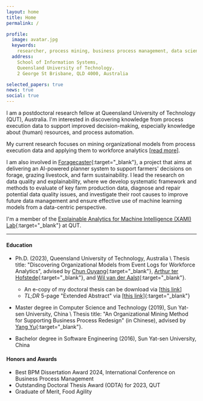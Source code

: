 ```yaml
---
layout: home
title: Home
permalink: /

profile:
  image: avatar.jpg
  keywords:
    researcher, process mining, business process management, data science
  address: 
    School of Information Systems,
    Queensland University of Technology.
    2 George St Brisbane, QLD 4000, Australia

selected_papers: true
news: true
social: true
---
```


I am a postdoctoral research fellow at Queensland University of Technology (QUT),
Australia. I'm interested in discovering knowledge from process execution data
to support improved decision-making, especially knowledge about (human)
resources, and process automation. 

My current research focuses on mining organizational models from process
execution data and applying them to workforce analytics [[read
more](/projects/omm)].

I am also involved in
[Foragecaster](https://www.agriwebb.com/foragecaster/){:target="_blank"}, a
project that aims at delivering an AI-powered planner system to support farmers'
decisions on forage, grazing livestock, and farm sustainability. I lead the
research on data quality and explainability, where we develop systematic
framework and methods to evaluate of key farm production data, diagnose and
repair potential data quality issues, and investigate their root causes to
improve future data management and ensure effective use of machine learning
models from a data-centric perspective.


I'm a member of the [Explainable Analytics for Machine Intelligence (XAMI)
Lab](https://www.xami-lab.org/){:target="_blank"} at QUT.

<hr>

#### Education

- Ph.D. (2023), Queensland University of Technology, Australia \\
  Thesis title: "Discovering Organizational Models from Event Logs for Workforce Analytics",
  advised by 
  [Chun Ouyang](https://staff.qut.edu.au/staff/c.ouyang){:target="_blank"}, 
  [Arthur ter Hofstede](https://arthurterhofstede.github.io/){:target="_blank"}, 
  and [Wil van der Aalst](http://www.vdaalst.com/){:target="_blank"}. 
  - An e-copy of my doctoral thesis can be download via [[this link](./assets/thesis_roys_version.pdf)]
  - *TL;DR* 5-page "Extended Abstract" via [[this link]](https://ceur-ws.org/Vol-3758/paper-03.pdf){:target="_blank"}


- Master degree in Computer Science and Technology (2019), Sun Yat-sen University, China \\
  Thesis title: "An Organizational Mining Method for Supporting Business Process
  Redesign" (in Chinese), advised by 
  [Yang Yu](https://sse.sysu.edu.cn/teacher/163){:target="_blank"}.


- Bachelor degree in Software Engineering (2016), Sun Yat-sen University, China

#### Honors and Awards

- Best BPM Dissertation Award 2024, International Conference on Business Process Management 
- Outstanding Doctoral Thesis Award (ODTA) for 2023, QUT
- Graduate of Merit, Food Agility
